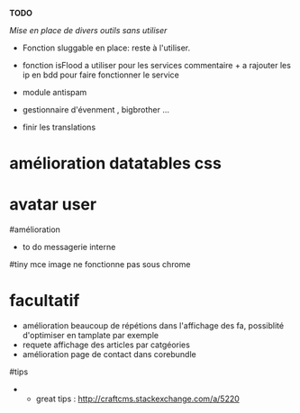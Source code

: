 **TODO**

_Mise en place de divers outils sans utiliser_



- Fonction sluggable en place: reste à l'utiliser.
- fonction isFlood a utiliser pour les services commentaire + a rajouter les ip en bdd pour faire fonctionner le service
 
  
 - module antispam
 
 - gestionnaire d'évenment , bigbrother ...
 
 - finir les translations
     
 # amélioration datatables css
 
 # avatar user
  
 #amélioration
 - to do messagerie interne
 
 
 #tiny mce image ne fonctionne pas sous chrome

 
 # facultatif
- amélioration beaucoup de répétions dans l'affichage des fa, possiblité d'optimiser en tamplate par exemple
- requete affichage des articles par catgéories
- amélioration page de contact dans corebundle


#tips
- - great tips : http://craftcms.stackexchange.com/a/5220